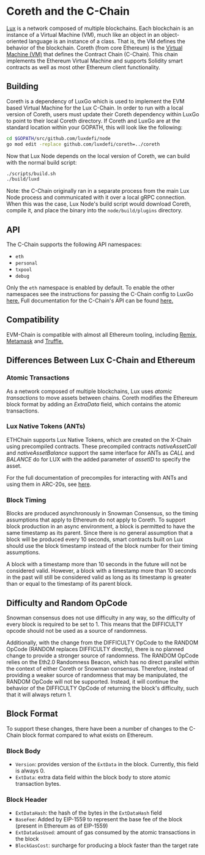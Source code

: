 # Coreth and the C-Chain

[Lux](https://docs.avax.network/learn/platform-overview) is a network composed of multiple blockchains.
Each blockchain is an instance of a Virtual Machine (VM), much like an object in an object-oriented language is an instance of a class.
That is, the VM defines the behavior of the blockchain.
Coreth (from core Ethereum) is the [Virtual Machine (VM)](https://docs.avax.network/learn/platform-overview#virtual-machines) that defines the Contract Chain (C-Chain).
This chain implements the Ethereum Virtual Machine and supports Solidity smart contracts as well as most other Ethereum client functionality.

## Building

Coreth is a dependency of LuxGo which is used to implement the EVM based Virtual Machine for the Lux C-Chain. In order to run with a local version of Coreth, users must update their Coreth dependency within LuxGo to point to their local Coreth directory. If Coreth and LuxGo are at the standard location within your GOPATH, this will look like the following:

```bash
cd $GOPATH/src/github.com/luxdefi/node
go mod edit -replace github.com/luxdefi/coreth=../coreth
```

Now that Lux Node depends on the local version of Coreth, we can build with the normal build script:

```bash
./scripts/build.sh
./build/luxd
```

Note: the C-Chain originally ran in a separate process from the main Lux Node process and communicated with it over a local gRPC connection. When this was the case, Lux Node's build script would download Coreth, compile it, and place the binary into the `node/build/plugins` directory.

## API

The C-Chain supports the following API namespaces:

- `eth`
- `personal`
- `txpool`
- `debug`

Only the `eth` namespace is enabled by default.
To enable the other namespaces see the instructions for passing the C-Chain config to LuxGo [here.](https://docs.lux.network/nodes/maintain/chain-config-flags/#c-chain-configs)
Full documentation for the C-Chain's API can be found [here.](https://docs.lux.network/apis/node/apis/c-chain/)

## Compatibility

EVM-Chain is compatible with almost all Ethereum tooling, including [Remix,](https://docs.lux.network/build/tutorials/smart-contracts/deploy-a-smart-contract-on-lux-using-remix-and-metamask) [Metamask](https://docs.lux.network/build/tutorials/smart-contracts/deploy-a-smart-contract-on-lux-using-remix-and-metamask) and [Truffle.](https://docs.lux.network/build/tutorials/smart-contracts/using-truffle-with-the-lux-c-chain)

## Differences Between Lux C-Chain and Ethereum

### Atomic Transactions

As a network composed of multiple blockchains, Lux uses *atomic transactions* to move assets between chains. Coreth modifies the Ethereum block format by adding an *ExtraData* field, which contains the atomic transactions.

### Lux Native Tokens (ANTs)

ETHChain supports Lux Native Tokens, which are created on the X-Chain using precompiled contracts. These precompiled contracts *nativeAssetCall* and *nativeAssetBalance* support the same interface for ANTs as *CALL* and *BALANCE* do for LUX with the added parameter of *assetID* to specify the asset.

For the full documentation of precompiles for interacting with ANTs and using them in ARC-20s, see [here](https://docs.avax.network/build/references/coreth-arc20s).

### Block Timing

Blocks are produced asynchronously in Snowman Consensus, so the timing assumptions that apply to Ethereum do not apply to Coreth. To support block production in an async environment, a block is permitted to have the same timestamp as its parent. Since there is no general assumption that a block will be produced every 10 seconds, smart contracts built on Lux should use the block timestamp instead of the block number for their timing assumptions.

A block with a timestamp more than 10 seconds in the future will not be considered valid. However, a block with a timestamp more than 10 seconds in the past will still be considered valid as long as its timestamp is greater than or equal to the timestamp of its parent block.

## Difficulty and Random OpCode

Snowman consensus does not use difficulty in any way, so the difficulty of every block is required to be set to 1. This means that the DIFFICULTY opcode should not be used as a source of randomness.

Additionally, with the change from the DIFFICULTY OpCode to the RANDOM OpCode (RANDOM replaces DIFFICULTY directly), there is no planned change to provide a stronger source of randomness. The RANDOM OpCode relies on the Eth2.0 Randomness Beacon, which has no direct parallel within the context of either Coreth or Snowman consensus. Therefore, instead of providing a weaker source of randomness that may be manipulated, the RANDOM OpCode will not be supported. Instead, it will continue the behavior of the DIFFICULTY OpCode of returning the block's difficulty, such that it will always return 1.

## Block Format

To support these changes, there have been a number of changes to the C-Chain block format compared to what exists on Ethereum.

### Block Body

* `Version`: provides version of the `ExtData` in the block. Currently, this field is always 0.
* `ExtData`: extra data field within the block body to store atomic transaction bytes.

### Block Header

* `ExtDataHash`: the hash of the bytes in the `ExtDataHash` field
* `BaseFee`: Added by EIP-1559 to represent the base fee of the block (present in Ethereum as of EIP-1559)
* `ExtDataGasUsed`: amount of gas consumed by the atomic transactions in the block
* `BlockGasCost`: surcharge for producing a block faster than the target rate
